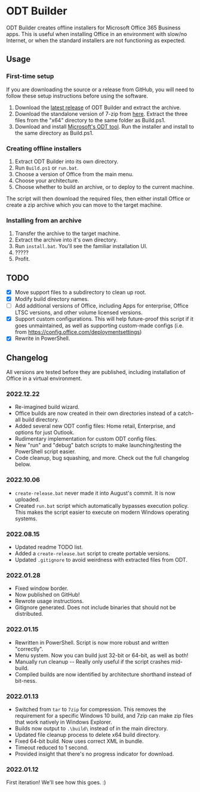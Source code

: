 # ODT Builder

ODT Builder creates offline installers for Microsoft Office 365 Business apps.
This is useful when installing Office in an environment with slow/no Internet,
or when the standard installers are not functioning as expected.

## Usage

### First-time setup

If you are downloading the source or a release from GitHub, you will need
to follow these setup instructions before using the software.

1. Download the [latest release](https://github.com/yeenbean/ODT-Builder/releases)
of ODT Builder and extract the archive.
2. Download the standalone version of 7-zip from
[here](https://www.7-zip.org/a/7z2107-extra.7z). Extract the three files from
the "x64" directory to the same folder as Build.ps1.
3. Download and install
[Microsoft's ODT tool](https://www.microsoft.com/en-us/download/details.aspx?id=49117).
Run the installer and install to the same directory as Build.ps1.

### Creating offline installers

1. Extract ODT Builder into its own directory.
2. Run `Build.ps1` or `run.bat`.
3. Choose a version of Office from the main menu.
4. Choose your architecture.
5. Choose whether to build an archive, or to deploy to the current machine.

The script will then download the required files, then either install Office or
create a zip archive which you can move to the target machine.

### Installing from an archive

1. Transfer the archive to the target machine.
2. Extract the archive into it's own directory.
3. Run `install.bat`. You'll see the familiar installation UI.
4. ?????
5. Profit.

## TODO

- [x] Move support files to a subdirectory to clean up root.
- [x] Modify build directory names.
- [ ] Add additional versions of Office, including Apps for enterprise, Office
LTSC versions, and other volume licensed versions.
- [x] Support custom configurations. This will help future-proof this script if
it goes unmaintained, as well as supporting custom-made configs (i.e. from
https://config.office.com/deploymentsettings)
- [x] Rewrite in PowerShell.

## Changelog

All versions are tested before they are published, including installation of
Office in a virtual environment.

### 2022.12.22

- Re-imagined build wizard.
- Office builds are now created in their own directories instead of a catch-all
build directory.
- Added several new ODT config files: Home retail, Enterprise, and options for
just Outlook.
- Rudimentary implementation for custom ODT config files.
- New "run" and "debug" batch scripts to make launching/testing the PowerShell
script easier.
- Code cleanup, bug squashing, and more. Check out the full changelog below.

### 2022.10.06

- `create-release.bat` never made it into August's commit. It is now uploaded.
- Created `run.bat` script which automatically bypasses execution policy. This
makes the script easier to execute on modern Windows operating systems.

### 2022.08.15

- Updated readme TODO list.
- Added a `create-release.bat` script to create portable versions.
- Updated `.gitignore` to avoid weirdness with extracted files from ODT.

### 2022.01.28

- Fixed window border.
- Now published on GitHub!
- Rewrote usage instructions.
- Gitignore generated. Does not include binaries that should not be distributed.

### 2022.01.15

- Rewritten in PowerShell. Script is now more robust and written "correctly".
- Menu system. Now you can build just 32-bit or 64-bit, as well as both!
- Manually run cleanup -- Really only useful if the script crashes mid-build.
- Compiled builds are now identified by architecture shorthand instead of
bit-ness.

### 2022.01.13

- Switched from `tar` to `7zip` for compression. This removes the requirement
for a specific Windows 10 build, and 7zip can make zip files that work natively
in Windows Explorer.
- Builds now output to `.\build\` instead of in the main directory.
- Updated file cleanup process to delete x64 build directory.
- Fixed 64-bit build. Now uses correct XML in bundle.
- Timeout reduced to 1 second.
- Provided insight that there's no progress indicator for download.

### 2022.01.12

First iteration! We'll see how this goes. :)
